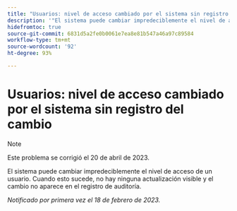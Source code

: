```yaml
---
title: "Usuarios: nivel de acceso cambiado por el sistema sin registro del cambio"
description: '"El sistema puede cambiar impredeciblemente el nivel de acceso de un usuario. Cuando esto sucede, no hay ninguna actualización visible y el cambio no aparece en el registro de auditoría.'
hidefromtoc: true
source-git-commit: 6831d5a2fe0b0061e7ea8e81b547a46a97c89584
workflow-type: tm+mt
source-wordcount: '92'
ht-degree: 93%

---
```



# Usuarios: nivel de acceso cambiado por el sistema sin registro del cambio

>[!NOTE]
>
>Este problema se corrigió el 20 de abril de 2023.

El sistema puede cambiar impredeciblemente el nivel de acceso de un usuario. Cuando esto sucede, no hay ninguna actualización visible y el cambio no aparece en el registro de auditoría.

_Notificado por primera vez el 18 de febrero de 2023._


